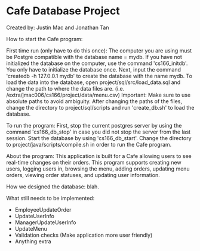 # Cafe Database Project

Created by: Justin Mac and Jonathan Tan

How to start the Cafe program:

First time run (only have to do this once):
The computer you are using must be Postgre compatible with the database name = mydb. If you have not initialized the database on the computer, use the command 'cs166_initdb'. You only have to initialize the database once.  Next, input the command 'createdb -h 127.0.0.1 mydb' to create the database with the name mydb. To load the data into the database, open project/sql/src/load_data.sql and change the path to where the data files are. (i.e. /extra/jmac006/cs166/project/data/menu.csv) Important: Make sure to use absolute paths to avoid ambiguity. After changing the paths of the files, change the directory to project/sql/scripts and run 'create_db.sh' to load the database. 

To run the program:
First, stop the current postgres server by using the command 'cs166_db_stop' in case you did not stop the server from the last session. Start the database by using 'cs166_db_start'. Change the directory to project/java/scripts/compile.sh in order to run the Cafe program. 

About the program:
This application is built for a Cafe allowing users to see real-time changes on their orders. This program supports creating new users, logging users in, browsing the menu, adding orders, updating menu orders, viewing order statuses, and updating user information.

How we designed the database:
blah.

What still needs to be implemented:
  - EmployeeUpdateOrder
  - UpdateUserInfo
  - ManagerUpdateUserInfo
  - UpdateMenu
  - Validation checks (Make application more user friendly)
  - Anything extra

